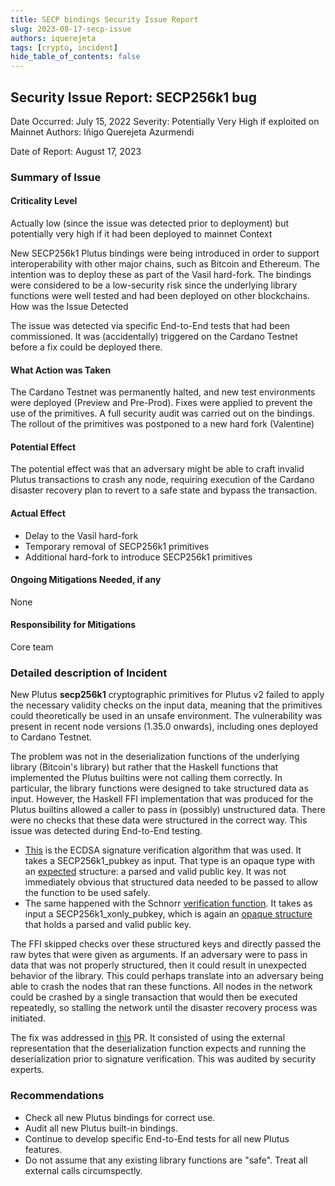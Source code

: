 ```yaml
---
title: SECP bindings Security Issue Report
slug: 2023-08-17-secp-issue
authors: iquerejeta
tags: [crypto, incident]
hide_table_of_contents: false
---
```


## Security Issue Report: SECP256k1 bug

Date Occurred: July 15, 2022
Severity:  Potentially Very High if exploited on Mainnet
Authors: Iñigo Querejeta Azurmendi

Date of Report: August 17, 2023
### Summary of Issue
#### Criticality Level
Actually low (since the issue was detected prior to deployment) but potentially very high if it had been deployed to mainnet
Context

New SECP256k1 Plutus bindings were being introduced in order to support interoperability with other major chains, such as Bitcoin and Ethereum.  The intention was to deploy these as part of the Vasil hard-fork. The bindings were considered to be a low-security risk since the underlying library functions were well tested and had been deployed on other blockchains.
How was the Issue Detected

The issue was detected via specific End-to-End tests that had been commissioned.  It was (accidentally) triggered on the Cardano Testnet before a fix could be deployed there.

#### What Action was Taken
The Cardano Testnet was permanently halted, and new test environments were deployed (Preview and Pre-Prod).
Fixes were applied to prevent the use of the primitives.
A full security audit was carried out on the bindings.
The rollout of the primitives was postponed to a new hard fork (Valentine)

#### Potential Effect
The potential effect was that an adversary might be able to craft invalid Plutus transactions to crash any node, requiring execution of the Cardano disaster recovery plan to revert to a safe state and bypass the transaction.

#### Actual Effect
* Delay to the Vasil hard-fork
* Temporary removal of SECP256k1 primitives
* Additional hard-fork to introduce SECP256k1 primitives

#### Ongoing Mitigations Needed, if any
None

#### Responsibility for Mitigations
Core team

### Detailed description of Incident
New Plutus **secp256k1** cryptographic primitives for Plutus v2 failed to apply the necessary validity checks on the input data, meaning that the primitives could theoretically be used in an unsafe environment.  The vulnerability was present in recent node versions (1.35.0 onwards), including ones deployed to Cardano Testnet.

The problem was not in the deserialization functions of the underlying library (Bitcoin's library) but rather that the Haskell functions that implemented the Plutus builtins were not calling them correctly.  In particular, the library functions were designed to take structured data as input. However, the Haskell FFI implementation that was produced for the Plutus builtins allowed a caller to pass in (possibly) unstructured data. There were no checks that these data were structured in the correct way.  This issue was detected during End-to-End testing.

* [This](https://github.com/bitcoin-core/secp256k1/blob/master/include/secp256k1.h#L518) is the ECDSA signature verification algorithm that was used. It takes a SECP256k1_pubkey as input. That type is an opaque type with an [expected](https://github.com/bitcoin-core/secp256k1/blob/master/include/secp256k1.h#L61) structure: a parsed and valid public key.  It was not immediately obvious that structured data needed to be passed to allow the function to be used safely.
* The same happened with the Schnorr [verification function](https://github.com/bitcoin-core/secp256k1/blob/master/include/secp256k1_schnorrsig.h#L170). It takes as input a SECP256k1_xonly_pubkey, which is again an [opaque structure](https://github.com/bitcoin-core/secp256k1/blob/master/include/secp256k1_extrakeys.h#L10) that holds a parsed and valid public key.

The FFI skipped checks over these structured keys and directly passed the raw bytes that were given as arguments. If an adversary were to pass in data that was not properly structured, then it could result in unexpected behavior of the library. This could perhaps translate into an adversary being able to crash the nodes that ran these functions.  All nodes in the network could be crashed by a single transaction that would then be executed repeatedly, so stalling the network until the disaster recovery process was initiated.

The fix was addressed in [this](https://github.com/input-output-hk/cardano-base/pull/289) PR. It consisted of using the external representation that the deserialization function expects and running the deserialization prior to signature verification.  This was audited by security experts.

### Recommendations
* Check all new Plutus bindings for correct use.
* Audit all new Plutus built-in bindings.
* Continue to develop specific End-to-End tests for all new Plutus features.
* Do not assume that any existing library functions are "safe". Treat all external calls circumspectly.

